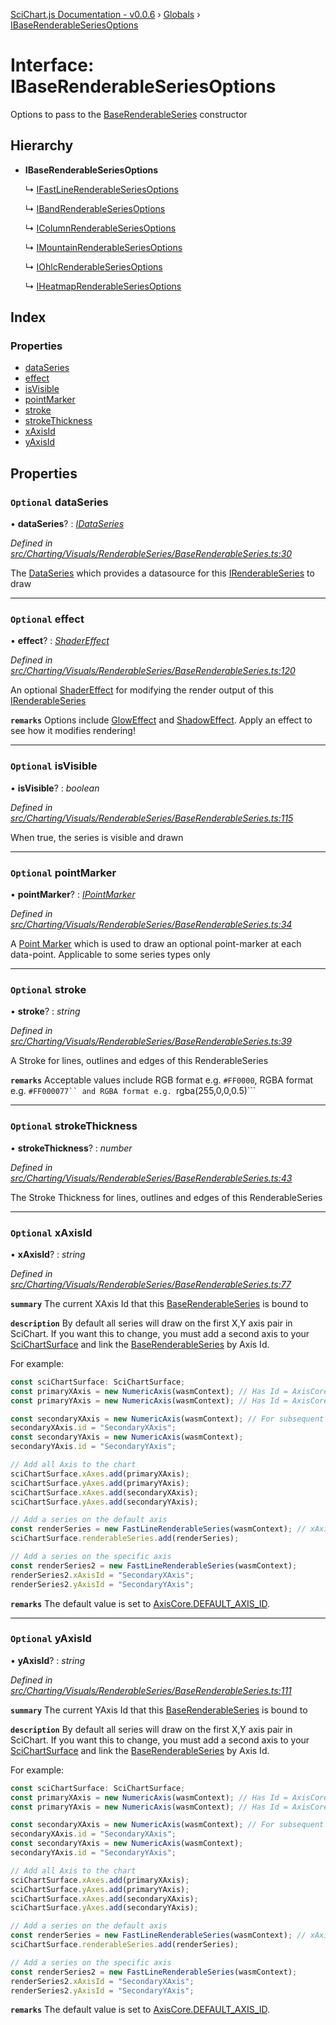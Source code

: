 [SciChart.js Documentation - v0.0.6](../README.md) › [Globals](../globals.md) › [IBaseRenderableSeriesOptions](ibaserenderableseriesoptions.md)

# Interface: IBaseRenderableSeriesOptions

Options to pass to the [BaseRenderableSeries](../classes/baserenderableseries.md) constructor

## Hierarchy

* **IBaseRenderableSeriesOptions**

  ↳ [IFastLineRenderableSeriesOptions](ifastlinerenderableseriesoptions.md)

  ↳ [IBandRenderableSeriesOptions](ibandrenderableseriesoptions.md)

  ↳ [IColumnRenderableSeriesOptions](icolumnrenderableseriesoptions.md)

  ↳ [IMountainRenderableSeriesOptions](imountainrenderableseriesoptions.md)

  ↳ [IOhlcRenderableSeriesOptions](iohlcrenderableseriesoptions.md)

  ↳ [IHeatmapRenderableSeriesOptions](iheatmaprenderableseriesoptions.md)

## Index

### Properties

* [dataSeries](ibaserenderableseriesoptions.md#optional-dataseries)
* [effect](ibaserenderableseriesoptions.md#optional-effect)
* [isVisible](ibaserenderableseriesoptions.md#optional-isvisible)
* [pointMarker](ibaserenderableseriesoptions.md#optional-pointmarker)
* [stroke](ibaserenderableseriesoptions.md#optional-stroke)
* [strokeThickness](ibaserenderableseriesoptions.md#optional-strokethickness)
* [xAxisId](ibaserenderableseriesoptions.md#optional-xaxisid)
* [yAxisId](ibaserenderableseriesoptions.md#optional-yaxisid)

## Properties

### `Optional` dataSeries

• **dataSeries**? : *[IDataSeries](idataseries.md)*

*Defined in [src/Charting/Visuals/RenderableSeries/BaseRenderableSeries.ts:30](https://github.com/ABTSoftware/SciChart.Dev/blob/46671d21ce/Web/src/SciChart/src/Charting/Visuals/RenderableSeries/BaseRenderableSeries.ts#L30)*

The [DataSeries](idataseries.md) which provides a datasource for this [IRenderableSeries](irenderableseries.md) to draw

___

### `Optional` effect

• **effect**? : *[ShaderEffect](../classes/shadereffect.md)*

*Defined in [src/Charting/Visuals/RenderableSeries/BaseRenderableSeries.ts:120](https://github.com/ABTSoftware/SciChart.Dev/blob/46671d21ce/Web/src/SciChart/src/Charting/Visuals/RenderableSeries/BaseRenderableSeries.ts#L120)*

An optional [ShaderEffect](../classes/shadereffect.md) for modifying the render output of this [IRenderableSeries](irenderableseries.md)

**`remarks`** Options include [GlowEffect](../classes/gloweffect.md) and [ShadowEffect](../classes/shadoweffect.md). Apply an effect to see how it modifies rendering!

___

### `Optional` isVisible

• **isVisible**? : *boolean*

*Defined in [src/Charting/Visuals/RenderableSeries/BaseRenderableSeries.ts:115](https://github.com/ABTSoftware/SciChart.Dev/blob/46671d21ce/Web/src/SciChart/src/Charting/Visuals/RenderableSeries/BaseRenderableSeries.ts#L115)*

When true, the series is visible and drawn

___

### `Optional` pointMarker

• **pointMarker**? : *[IPointMarker](ipointmarker.md)*

*Defined in [src/Charting/Visuals/RenderableSeries/BaseRenderableSeries.ts:34](https://github.com/ABTSoftware/SciChart.Dev/blob/46671d21ce/Web/src/SciChart/src/Charting/Visuals/RenderableSeries/BaseRenderableSeries.ts#L34)*

A [Point Marker](ipointmarker.md) which is used to draw an optional point-marker at each data-point. Applicable to some series types only

___

### `Optional` stroke

• **stroke**? : *string*

*Defined in [src/Charting/Visuals/RenderableSeries/BaseRenderableSeries.ts:39](https://github.com/ABTSoftware/SciChart.Dev/blob/46671d21ce/Web/src/SciChart/src/Charting/Visuals/RenderableSeries/BaseRenderableSeries.ts#L39)*

A Stroke for lines, outlines and edges of this RenderableSeries

**`remarks`** Acceptable values include RGB format e.g. ```#FF0000```, RGBA format e.g. ```#FF000077`` and RGBA format e.g. ```rgba(255,0,0,0.5)```

___

### `Optional` strokeThickness

• **strokeThickness**? : *number*

*Defined in [src/Charting/Visuals/RenderableSeries/BaseRenderableSeries.ts:43](https://github.com/ABTSoftware/SciChart.Dev/blob/46671d21ce/Web/src/SciChart/src/Charting/Visuals/RenderableSeries/BaseRenderableSeries.ts#L43)*

The Stroke Thickness for lines, outlines and edges of this RenderableSeries

___

### `Optional` xAxisId

• **xAxisId**? : *string*

*Defined in [src/Charting/Visuals/RenderableSeries/BaseRenderableSeries.ts:77](https://github.com/ABTSoftware/SciChart.Dev/blob/46671d21ce/Web/src/SciChart/src/Charting/Visuals/RenderableSeries/BaseRenderableSeries.ts#L77)*

**`summary`** The current XAxis Id that this [BaseRenderableSeries](../classes/baserenderableseries.md) is bound to

**`description`** By default all series will draw on the first X,Y axis pair in SciChart.
If you want this to change, you must add a second axis to your [SciChartSurface](../classes/scichartsurface.md) and link the [BaseRenderableSeries](../classes/baserenderableseries.md) by Axis Id.

For example:
```ts
const sciChartSurface: SciChartSurface;
const primaryXAxis = new NumericAxis(wasmContext); // Has Id = AxisCore.DEFAULT_AXIS_ID
const primaryYAxis = new NumericAxis(wasmContext); // Has Id = AxisCore.DEFAULT_AXIS_ID

const secondaryXAxis = new NumericAxis(wasmContext); // For subsequent X,Y axis set an Id
secondaryXAxis.id = "SecondaryXAxis";
const secondaryYAxis = new NumericAxis(wasmContext);
secondaryYAxis.id = "SecondaryYAxis";

// Add all Axis to the chart
sciChartSurface.xAxes.add(primaryXAxis);
sciChartSurface.yAxes.add(primaryYAxis);
sciChartSurface.xAxes.add(secondaryXAxis);
sciChartSurface.yAxes.add(secondaryYAxis);

// Add a series on the default axis
const renderSeries = new FastLineRenderableSeries(wasmContext); // xAxisId, yAxisId Defaults to AxisCore.DEFAULT_AXIS_ID
sciChartSurface.renderableSeries.add(renderSeries);

// Add a series on the specific axis
const renderSeries2 = new FastLineRenderableSeries(wasmContext);
renderSeries2.xAxisId = "SecondaryXAxis";
renderSeries2.yAxisId = "SecondaryYAxis";
```

**`remarks`** The default value is set to [AxisCore.DEFAULT_AXIS_ID](../classes/axiscore.md#static-readonly-default_axis_id).

___

### `Optional` yAxisId

• **yAxisId**? : *string*

*Defined in [src/Charting/Visuals/RenderableSeries/BaseRenderableSeries.ts:111](https://github.com/ABTSoftware/SciChart.Dev/blob/46671d21ce/Web/src/SciChart/src/Charting/Visuals/RenderableSeries/BaseRenderableSeries.ts#L111)*

**`summary`** The current YAxis Id that this [BaseRenderableSeries](../classes/baserenderableseries.md) is bound to

**`description`** By default all series will draw on the first X,Y axis pair in SciChart.
If you want this to change, you must add a second axis to your [SciChartSurface](../classes/scichartsurface.md) and link the [BaseRenderableSeries](../classes/baserenderableseries.md) by Axis Id.

For example:
```ts
const sciChartSurface: SciChartSurface;
const primaryXAxis = new NumericAxis(wasmContext); // Has Id = AxisCore.DEFAULT_AXIS_ID
const primaryYAxis = new NumericAxis(wasmContext); // Has Id = AxisCore.DEFAULT_AXIS_ID

const secondaryXAxis = new NumericAxis(wasmContext); // For subsequent X,Y axis set an Id
secondaryXAxis.id = "SecondaryXAxis";
const secondaryYAxis = new NumericAxis(wasmContext);
secondaryYAxis.id = "SecondaryYAxis";

// Add all Axis to the chart
sciChartSurface.xAxes.add(primaryXAxis);
sciChartSurface.yAxes.add(primaryYAxis);
sciChartSurface.xAxes.add(secondaryXAxis);
sciChartSurface.yAxes.add(secondaryYAxis);

// Add a series on the default axis
const renderSeries = new FastLineRenderableSeries(wasmContext); // xAxisId, yAxisId Defaults to AxisCore.DEFAULT_AXIS_ID
sciChartSurface.renderableSeries.add(renderSeries);

// Add a series on the specific axis
const renderSeries2 = new FastLineRenderableSeries(wasmContext);
renderSeries2.xAxisId = "SecondaryXAxis";
renderSeries2.yAxisId = "SecondaryYAxis";
```

**`remarks`** The default value is set to [AxisCore.DEFAULT_AXIS_ID](../classes/axiscore.md#static-readonly-default_axis_id).
